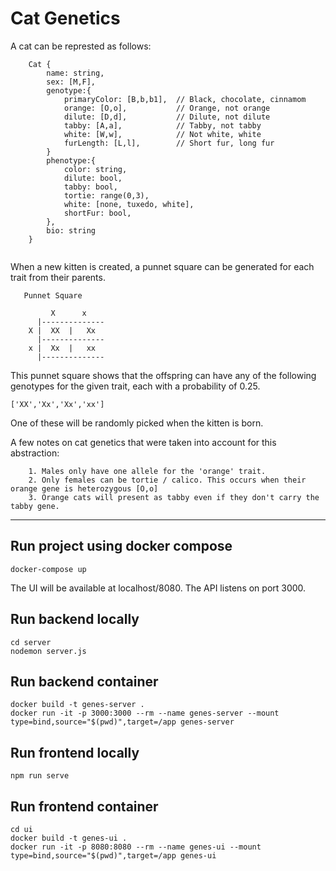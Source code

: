 # Cat Genetics

A cat can be represted as follows:
```
    Cat {
        name: string,
        sex: [M,F],
        genotype:{
            primaryColor: [B,b,b1],  // Black, chocolate, cinnamom
            orange: [O,o],           // Orange, not orange
            dilute: [D,d],           // Dilute, not dilute
            tabby: [A,a],            // Tabby, not tabby
            white: [W,w],            // Not white, white
            furLength: [L,l],        // Short fur, long fur
        }
        phenotype:{
            color: string,
            dilute: bool,
            tabby: bool,
            tortie: range(0,3),
            white: [none, tuxedo, white],
            shortFur: bool,
        },
        bio: string
    }


```

When a new kitten is created, a punnet square can be generated for each trait from their parents.
```
   Punnet Square

         X      x
      |--------------
    X |  XX  |   Xx
      |--------------
    x |  Xx  |   xx
      |--------------
```

This punnet square shows that the offspring can have any of the following genotypes for the given trait, each with a probability of 0.25.
```
['XX','Xx','Xx','xx']
```
One of these will be randomly picked when the kitten is born.

A few notes on cat genetics that were taken into account for this abstraction:
```
    1. Males only have one allele for the 'orange' trait.
    2. Only females can be tortie / calico. This occurs when their orange gene is heterozygous [O,o]
    3. Orange cats will present as tabby even if they don't carry the tabby gene.
```

------

## Run project using docker compose
```
docker-compose up
```
The UI will be available at localhost/8080.  The API listens on port 3000.


## Run backend locally

```
cd server
nodemon server.js
```

## Run backend container

```
docker build -t genes-server .
docker run -it -p 3000:3000 --rm --name genes-server --mount type=bind,source="$(pwd)",target=/app genes-server
```


## Run frontend locally

```
npm run serve
```

## Run frontend container

```
cd ui
docker build -t genes-ui .
docker run -it -p 8080:8080 --rm --name genes-ui --mount type=bind,source="$(pwd)",target=/app genes-ui
```